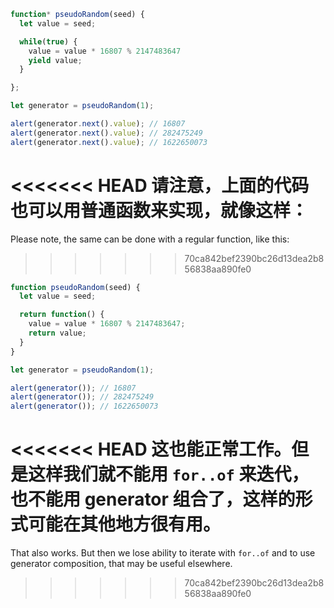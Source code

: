 ```js run demo
function* pseudoRandom(seed) {
  let value = seed;

  while(true) {
    value = value * 16807 % 2147483647
    yield value;
  }

};

let generator = pseudoRandom(1);

alert(generator.next().value); // 16807
alert(generator.next().value); // 282475249
alert(generator.next().value); // 1622650073
```

<<<<<<< HEAD
请注意，上面的代码也可以用普通函数来实现，就像这样：
=======
Please note, the same can be done with a regular function, like this:
>>>>>>> 70ca842bef2390bc26d13dea2b856838aa890fe0

```js run
function pseudoRandom(seed) {
  let value = seed;

  return function() {
    value = value * 16807 % 2147483647;
    return value;
  }
}

let generator = pseudoRandom(1);

alert(generator()); // 16807
alert(generator()); // 282475249
alert(generator()); // 1622650073
```

<<<<<<< HEAD
这也能正常工作。但是这样我们就不能用 `for..of` 来迭代，也不能用 generator 组合了，这样的形式可能在其他地方很有用。
=======
That also works. But then we lose ability to iterate with `for..of` and to use generator composition, that may be useful elsewhere.
>>>>>>> 70ca842bef2390bc26d13dea2b856838aa890fe0

